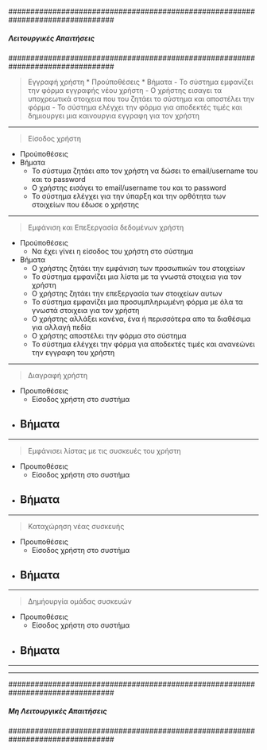 ################################################################################
##### Λειτουργικές Απαιτήσεις
################################################################################
> Εγγραφή χρήστη
	* Προύποθέσεις
	* Βήματα
		- Το σύστημα εμφανίζει την φόρμα εγγραφής νέου χρήστη
		- Ο χρήστης εισαγει τα υποχρεωτικά στοιχεια που του ζητάει το σύστημα και αποστέλει την φόρμα
		- Το σύστημα ελέγχει την φόρμα για αποδεκτές τιμές και δημιουργει μια καινουργια εγγραφη για τον χρήστη
--------------------------------------------------------------------------------
> Είσοδος χρήστη
  * Προύποθέσεις
  * Βήματα
    - Το σύστυμα ζητάει απο τον χρήστη να δώσει το email/username του και το password
    - Ο χρήστης εισάγει το email/username του και το password
    - Το σύστημα ελέγχει για την ύπαρξη και την ορθότητα των στοιχείων που έδωσε ο χρήστης
--------------------------------------------------------------------------------
> Εμφάνιση και Επεξεργασία δεδομένων χρήστη
  * Προύποθέσεις
    - Να έχει γίνει η είσοδος του χρήστη στο σύστημα
  * Βήματα
    - Ο χρήστης ζητάει την εμφάνιση των προσωπικών του στοιχείων
    - Το σύστημα εμφανίζει μια λίστα με τα γνωστά στοιχεια για τον χρήστη
    - Ο χρήστης ζητάει την επεξεργασία των στοιχείων αυτων
    - Το σύστημα εμφανίζει μια προσυμπληρωμένη φόρμα με όλα τα γνωστά στοιχεια για τον χρήστη
    - Ο χρήστης αλλάξει κανένα, ένα ή περισσότερα απο τα διαθέσιμα για αλλαγή πεδία
    - Ο χρήστης αποστέλει την φόρμα στο σύστημα
    - Το σύστημα ελέγχει την φόρμα για αποδεκτές τιμές και ανανεώνει την εγγραφη του χρήστη
--------------------------------------------------------------------------------
> Διαγραφή χρήστη
  * Προυποθέσεις
    - Είσοδος χρήστη στο συστήμα
  * Βήματα
    - 
--------------------------------------------------------------------------------
> Εμφάνισει λίστας με τις συσκευές του χρήστη
  * Προυποθέσεις
    - Είσοδος χρήστη στο συστήμα
  * Βήματα
    - 
--------------------------------------------------------------------------------
> Καταχώρηση νέας συσκευής
  * Προυποθέσεις
    - Είσοδος χρήστη στο συστήμα
  * Βήματα
    - 
--------------------------------------------------------------------------------
> Δημήουργία ομάδας συσκευών
  * Προυποθέσεις
    - Είσοδος χρήστη στο συστήμα
  * Βήματα
    - 
--------------------------------------------------------------------------------
--------------------------------------------------------------------------------
################################################################################
##### Μη Λειτουργικές Απαιτήσεις
################################################################################
